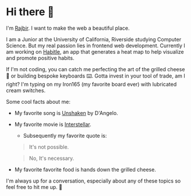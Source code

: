# Hi there 👋

I'm [Rajbir](https://rajbirjohar.com). I want to make the web a beautiful place. 

I am a Junior at the University of California, Riverside studying Computer Science. But my real passion lies in frontend web development. Currently I am working on [Habitle](https://habitle.com/#/), an app that generates a heat map to help visualize and promote positive habits. 

If I'm not coding, you can catch me perfecting the art of the grilled cheese 🥪 or building bespoke keyboards ⌨️. Gotta invest in your tool of trade, am I right? I'm typing on my Iron165 (my favorite board ever) with lubricated cream switches.

Some cool facts about me:

- My favorite song is [Unshaken](https://open.spotify.com/track/3okk47CKOqAm1TXmVPzNYf?si=dEPGSqzuSX-OXYvY_BpHyw) by D'Angelo.
- My favorite movie is [Interstellar](https://www.imdb.com/title/tt0816692/).
  - Subsequently my favorite quote is:
  
  > It's not possible.
  
  > No, It's necessary.
- My favorite favorite food is hands down the grilled cheese.

I'm always up for a conversation, especially about any of these topics so feel free to hit me up. 🤙 
